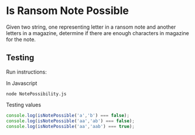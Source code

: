 # **Is Ransom Note Possible**

Given two string, one representing letter in a ransom note and another letters in a magazine, determine if there are enough characters in magazine for the note.

## **Testing**

Run instructions:

In Javascript
```
node NotePossibility.js
```

Testing values
```js
console.log(isNotePossible('a','b') === false);
console.log(isNotePossible('aa','ab') === false);
console.log(isNotePossible('aa','aab') === true);
```